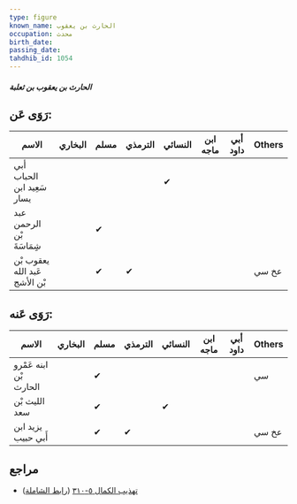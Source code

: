 ```yaml
---
type: figure
known_name: الحارث بن يعقوب
occupation: محدث
birth_date:
passing_date:
tahdhib_id: 1054
---
```

##### الحارث بن يعقوب بن ثعلبة

## رَوَى عَن:
| الاسم                         | البخاري | مسلم | الترمذي | النسائي | ابن ماجه | أبي داود | Others |
| ----------------------------- | ------- | ---- | ------- | ------- | -------- | -------- | ------ |
| أبي الحباب سَعِيد ابن يسار    |         |      |         | ✔       |          |          |        |
| عبد الرحمن بْن شِِمَاسَةَ     |         | ✔    |         |         |          |          |        |
| يعقوب بْن عَبد الله بْن الأشج |         | ✔    | ✔       |         |          |          | عخ سي  |
## رَوَى عَنه:
| الاسم                  | البخاري | مسلم | الترمذي | النسائي | ابن ماجه | أبي داود | Others |
| ---------------------- | ------- | ---- | ------- | ------- | -------- | -------- | ------ |
| ابنه عَمْرو بْن الحارث |         | ✔    |         |         |          |          | سي     |
| الليث بْن سعد          |         | ✔    |         | ✔       |          |          |        |
| يزيد ابن أَبي حبيب     |         | ✔    | ✔       |         |          |          | عخ سي  |
## مراجع
- [تهذيب الكمال ٥-٣١٠](obsidian://open?vault=Tahdhib-al-Kamal&file=Figures/١٠٥٤-الحارث%20بن%20يعقوب%20بن%20ثعلبة) ([رابط الشاملة](https://shamela.ws/book/3722/2388))
